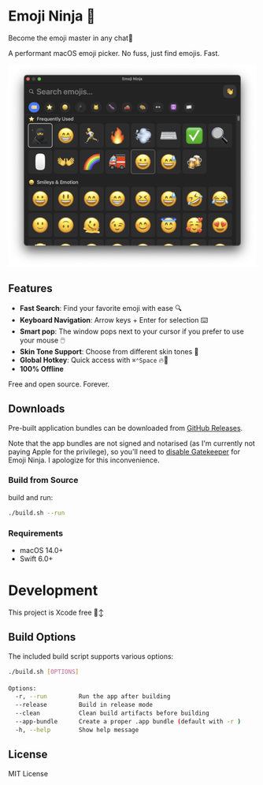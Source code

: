 # Emoji Ninja 🥷

Become the emoji master in any chat🤙

A performant macOS emoji picker. No fuss, just find emojis. Fast.

![Screenshot](demo/screenshot.png)

## Features

- **Fast Search**: Find your favorite emoji with ease 🔍️
- **Keyboard Navigation**: Arrow keys + Enter for selection ⌨️
- **Smart pop**: The window pops next to your cursor if you prefer to use your mouse 🖱️
- **Skin Tone Support**: Choose from different skin tones 🌈
- **Global Hotkey**: Quick access with `⌘⌃Space` 🔥🔑
- **100% Offline**

Free and open source. Forever.

## Downloads
Pre-built application bundles can be downloaded from [GitHub Releases](https://github.com/mikkelam/emoji-ninja/releases/).

Note that the app bundles are not signed and notarised (as I'm currently not paying Apple for the privilege), so you'll need to [disable Gatekeeper](https://disable-gatekeeper.github.io) for Emoji Ninja. I apologize for this inconvenience.

### Build from Source

build and run:
```bash
./build.sh --run
```

### Requirements

- macOS 14.0+
- Swift 6.0+

# Development
This project is Xcode free 🙂‍↕️

## Build Options

The included build script supports various options:

```bash
./build.sh [OPTIONS]

Options:
  -r, --run         Run the app after building
  --release         Build in release mode
  --clean           Clean build artifacts before building
  --app-bundle      Create a proper .app bundle (default with -r )
  -h, --help        Show help message
```


## License

MIT License
